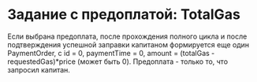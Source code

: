 # Задание с предоплатой: TotalGas

Если выбрана предоплата, после прохождения полного цикла и после подтверждения успешной заправки капитаном формируется еще один PaymentOrder, c id = 0, paymentTime = 0, amount = (totalGas - requestedGas)*price (может быть 0). Предоплата - только то, что запросил капитан.
